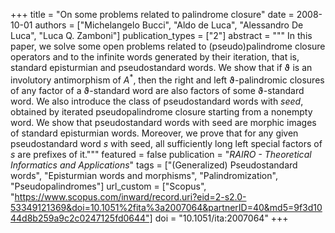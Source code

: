 +++
title = "On some problems related to palindrome closure"
date = 2008-10-01
authors = ["Michelangelo Bucci", "Aldo de Luca", "Alessandro De Luca", "Luca Q. Zamboni"]
publication_types = ["2"]
abstract = """
In this paper, we solve some open problems related to (pseudo)palindrome closure
operators and to the infinite words generated by their iteration, that is,
standard episturmian and pseudostandard words. We show that if ϑ is an
involutory antimorphism of *A*<sup>*</sup>, then the right and left
ϑ-palindromic closures of any factor of a ϑ-standard word are also factors of
some ϑ-standard word. We also introduce the class of pseudostandard words with
*seed*, obtained by iterated pseudopalindrome closure starting from a nonempty
word. We show that pseudostandard words with seed are morphic images of standard
episturmian words. Moreover, we prove that for any given pseudostandard word *s*
with seed, all sufficiently long left special factors of *s* are prefixes of
it."""
featured = false
publication = "*RAIRO - Theoretical Informatics and Applications*"
tags = ["(Generalized) Pseudostandard words", "Episturmian words and morphisms", "Palindromization", "Pseudopalindromes"]
url_custom = ["Scopus", "https://www.scopus.com/inward/record.uri?eid=2-s2.0-53349121369&doi=10.1051%2fita%3a2007064&partnerID=40&md5=9f3d1044d8b259a9c2c0247125fd0644"]
doi = "10.1051/ita:2007064"
+++
